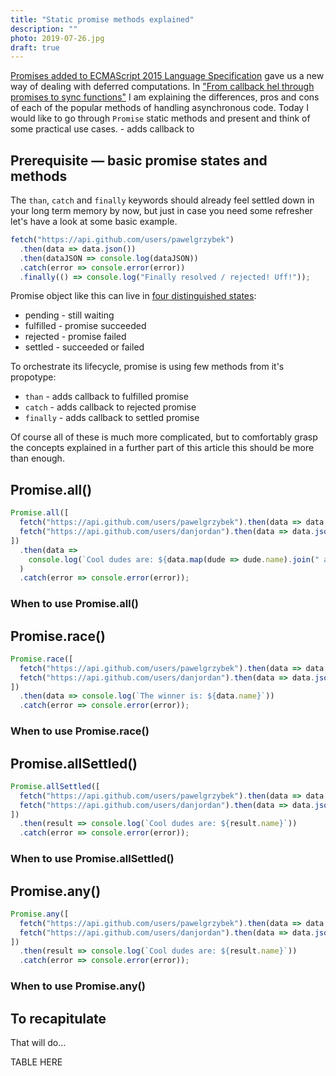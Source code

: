 ```yaml
---
title: "Static promise methods explained"
description: ""
photo: 2019-07-26.jpg
draft: true
---
```


[Promises added to ECMAScript 2015 Language Specification](https://www.ecma-international.org/ecma-262/6.0/#sec-promise-objects) gave us a new way of dealing with deferred computations. In ["From callback hel
through promises to
sync functions"](https://pawelgrzybek.com/from-a-callback-hell-through-promises-to-async-functions/) I am explaining the differences, pros and cons of each of the popular methods of handling asynchronous code. Today I would like to go through `Promise` static methods and present and think of some practical use cases. - adds callback to 

## Prerequisite — basic promise states and methods

The `than`, `catch` and `finally` keywords should already feel settled down in your long term memory by now, but just in case you need some refresher let's have a look at some basic example.

```js
fetch("https://api.github.com/users/pawelgrzybek")
  .then(data => data.json())
  .then(dataJSON => console.log(dataJSON))
  .catch(error => console.error(error))
  .finally(() => console.log("Finally resolved / rejected! Uff!"));
```

Promise object like this can live in [four distinguished states](https://www.ecma-international.org/ecma-262/6.0/#sec-promise-objects):

- pending - still waiting
- fulfilled - promise succeeded
- rejected - promise failed
- settled - succeeded or failed

To orchestrate its lifecycle, promise is using few methods from it's propotype:

- `than` - adds callback to fulfilled promise
- `catch` - adds callback to rejected promise
- `finally` - adds callback to settled promise

Of course all of these is much more complicated, but to comfortably grasp the concepts explained in a further part of this article this should be more than enough.

## Promise.all()

```js
Promise.all([
  fetch("https://api.github.com/users/pawelgrzybek").then(data => data.json()),
  fetch("https://api.github.com/users/danjordan").then(data => data.json())
])
  .then(data =>
    console.log(`Cool dudes are: ${data.map(dude => dude.name).join(" and ")}`)
  )
  .catch(error => console.error(error));
```

### When to use Promise.all()

## Promise.race()

```js
Promise.race([
  fetch("https://api.github.com/users/pawelgrzybek").then(data => data.json()),
  fetch("https://api.github.com/users/danjordan").then(data => data.json())
])
  .then(data => console.log(`The winner is: ${data.name}`))
  .catch(error => console.error(error));
```

### When to use Promise.race()

## Promise.allSettled()

```js
Promise.allSettled([
  fetch("https://api.github.com/users/pawelgrzybek").then(data => data.json()),
  fetch("https://api.github.com/users/danjordan").then(data => data.json())
])
  .then(result => console.log(`Cool dudes are: ${result.name}`))
  .catch(error => console.error(error));
```

### When to use Promise.allSettled()

## Promise.any()

```js
Promise.any([
  fetch("https://api.github.com/users/pawelgrzybek").then(data => data.json()),
  fetch("https://api.github.com/users/danjordan").then(data => data.json())
])
  .then(result => console.log(`Cool dudes are: ${result.name}`))
  .catch(error => console.error(error));
```

### When to use Promise.any()

## To recapitulate

That will do…

TABLE HERE

